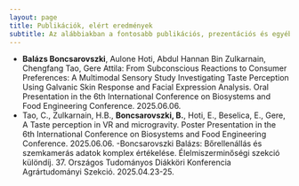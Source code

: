 ```yaml
---
layout: page
title: Publikációk, elért eredmények
subtitle: Az alábbiakban a fontosabb publikációs, prezentációs és egyéb megemlítendő tevékenységemet láthatod.
---
```


- **Balázs Boncsarovszki**, Aulone Hoti, Abdul Hannan Bin Zulkarnain, Chengfang Tao, Gere Attila: From Subconscious Reactions to Consumer Preferences: A Multimodal Sensory Study Investigating Taste Perception Using Galvanic Skin Response and  Facial Expression Analysis. Oral Presentation in the 6th International Conference on Biosystems and Food Engineering Conference. 2025.06.06.
- Tao, C., Zulkarnain, H.B., **Boncsarovszki, B.**, Hoti, E., Beselica, E., Gere, A Taste perception in VR and microgravity. Poster Presentation in the 6th International Conference on Biosystems and Food Engineering Conference. 2025.06.06.
-Boncsarovszki Balázs: Bőrellenállás és szemkamerás adatok komplex értékelése. Élelmiszerminőségi szekció különdíj. 37. Országos Tudományos Diákköri Konferencia Agrártudományi Szekció. 2025.04.23-25.

